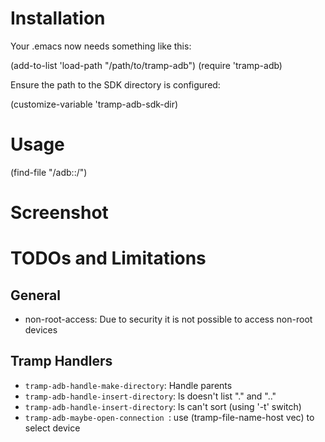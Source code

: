 # Installation #

Your .emacs now needs something like this:

  (add-to-list 'load-path "/path/to/tramp-adb")
  (require 'tramp-adb)

Ensure the path to the SDK directory is configured:

  (customize-variable 'tramp-adb-sdk-dir)  

# Usage # 

  (find-file "/adb::/")

# Screenshot

# TODOs and Limitations #

## General 

* non-root-access: Due to security it is not possible to access non-root devices

## Tramp Handlers

* ```tramp-adb-handle-make-directory```: Handle parents
* ```tramp-adb-handle-insert-directory```: ls doesn't list "." and ".."
* ```tramp-adb-handle-insert-directory```: ls can't sort (using '-t' switch)
* ```tramp-adb-maybe-open-connection ```: use (tramp-file-name-host vec) to select device


